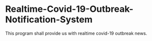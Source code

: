 # Realtime-Covid-19-Outbreak-Notification-System
This program shall provide us with realtime covid-19 outbreak news.
